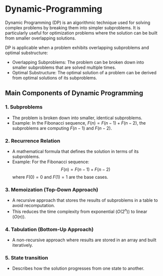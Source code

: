 # Dynamic-Programming

Dynamic Programming (DP) is an algorithmic technique used for solving complex problems by breaking them into simpler subproblems. 
It is particularly useful for optimization problems where the solution can be built from smaller overlapping solutions.

DP is applicable when a problem exhibits overlapping subproblems and optimal substructure:

* Overlapping Subproblems: The problem can be broken down into smaller subproblems that are solved multiple times.
* Optimal Substructure: The optimal solution of a problem can be derived from optimal solutions of its subproblems.

## Main Components of Dynamic Programming

### 1. Subproblems
* The problem is broken down into smaller, identical subproblems.
* Example: In the Fibonacci sequence, $F(n) = F(n-1) + F(n-2)$, the subproblems are computing $F(n-1)$ and $F(n-2)$.

### 2. Recurrence Relation
* A mathematical formula that defines the solution in terms of its subproblems.
* Example: For the Fibonacci sequence: 
$$ F(n)=F(n−1)+F(n−2)$$
where $F(0)=0$ and $F(1)=1$ are the base cases.

### 3. Memoization (Top-Down Approach)
* A recursive approach that stores the results of subproblems in a table to avoid recomputation.
* This reduces the time complexity from exponential ($O(2^n)$) to linear ($O(n)$).

### 4. Tabulation (Bottom-Up Approach)
* A non-recursive approach where results are stored in an array and built iteratively.

### 5. State transition
* Describes how the solution progresses from one state to another.